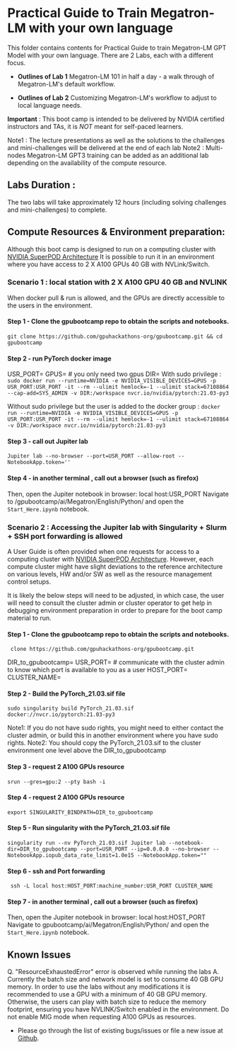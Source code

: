 # Practical Guide to Train Megatron-LM with your own language

This folder contains contents for Practical Guide to train Megatron-LM GPT Model with your own language.
There are 2 Labs, each with a different focus. 

- **Outlines of Lab 1**
 Megatron-LM 101 in half a day - a walk through of Megatron-LM's default workflow.

- **Outlines of Lab 2**
 Customizing Megatron-LM's workflow to adjust to local language needs.

**Important** : This boot camp is intended to be delivered by NVIDIA certified instructors and TAs, it is _NOT_ meant for self-paced learners.

Note1 : The lecture presentations as well as the solutions to the challenges and mini-challenges will be delivered at the end of each lab
Note2 : Multi-nodes Megatron-LM GPT3 training can be added as an additional lab depending on the availability of the compute resource.

## Labs Duration :
The two labs will take approximately 12 hours (including solving challenges and mini-challenges) to complete.

## Compute Resources & Environment preparation:

Although this boot camp is designed to run on a computing cluster with [NVIDIA SuperPOD Architecture](https://resources.nvidia.com/en-us-auto-datacenter/nvpod-superpod-wp-09)
It is possible to run it in an environment where you have access to 2 X A100 GPUs 40 GB with NVLink/Switch.

### Scenario 1 : local station with 2 X A100 GPU 40 GB and NVLINK 
When docker pull & run is allowed, and the GPUs are directly accessible to the users in the environment.

#### Step 1 - Clone the gpubootcamp repo to obtain the scripts and notebooks.
`git clone https://github.com/gpuhackathons-org/gpubootcamp.git &&
cd gpubootcamp `

#### Step 2 - run PyTorch docker image 
USR_PORT=
GPUS= # you only need two gpus
DIR= 
With sudo privilege : 
`sudo docker run --runtime=NVIDIA -e NVIDIA_VISIBLE_DEVICES=GPUS -p USR_PORT:USR_PORT -it --rm --ulimit hemlock=-1 --ulimit stack=67108864 --cap-add=SYS_ADMIN -v DIR:/workspace nvcr.io/nvidia/pytorch:21.03-py3 `

Without sudo privilege but the user is added to the docker group : 
`docker run --runtime=NVIDIA -e NVIDIA_VISIBLE_DEVICES=GPUS -p USR_PORT:USR_PORT -it --rm --ulimit hemlock=-1 --ulimit stack=67108864 -v DIR:/workspace nvcr.io/nvidia/pytorch:21.03-py3`

#### Step 3 - call out Jupiter lab 
` Jupiter lab --no-browser --port=USR_PORT --allow-root --NotebookApp.token='' `

#### Step 4 - in another terminal , call out a browser (such as firefox)
Then, open the Jupiter notebook in browser: local host:USR_PORT
Navigate to /gpubootcamp/ai/Megatron/English/Python/ and open the `Start_Here.ipynb` notebook.

### Scenario 2 : Accessing the Jupiter lab with Singularity + Slurm + SSH port forwarding is allowed
A User Guide is often provided when one requests for access to a computing cluster with [NVIDIA SuperPOD Architecture](https://resources.nvidia.com/en-us-auto-datacenter/nvpod-superpod-wp-09). However, each compute cluster might have slight deviations to the reference architecture on various levels, HW and/or SW as well as the resource management control setups. 

It is likely the below steps will need to be adjusted, in which case, the user will need to consult the cluster admin or cluster operator to get help in debugging environment preparation in order to prepare for the boot camp material to run.

#### Step 1 - Clone the gpubootcamp repo to obtain the scripts and notebooks.
` clone https://github.com/gpuhackathons-org/gpubootcamp.git`

DIR_to_gpubootcamp=
USR_PORT= # communicate with the cluster admin to know which port is available to you as a user
HOST_PORT=
CLUSTER_NAME=
#### Step 2 - Build the PyTorch_21.03.sif file 
`sudo singularity build PyTorch_21.03.sif docker://nvcr.io/pytorch:21.03-py3`

Note1: If you do not have sudo rights, you might need to either contact the cluster admin, or build this in another environment where you have sudo rights.
Note2: You should copy the PyTorch_21.03.sif to the cluster environment one level above the DIR_to_gpubootcamp

#### Step 3 - request 2 A100 GPUs resource 
`srun --gres=gpu:2 --pty bash -i`

#### Step 4 - request 2 A100 GPUs resource 
`export SINGULARITY_BINDPATH=DIR_to_gpubootcamp`

#### Step 5 - Run singularity with the PyTorch_21.03.sif file 
`singularity run --nv PyTorch_21.03.sif Jupiter lab --notebook-dir=DIR_to_gpubootcamp --port=USR_PORT --ip=0.0.0.0 --no-browser --NotebookApp.iopub_data_rate_limit=1.0e15 --NotebookApp.token="" 
`
#### Step 6 - ssh and Port forwarding 
` ssh -L local host:HOST_PORT:machine_number:USR_PORT CLUSTER_NAME`

#### Step 7 - in another terminal , call out a browser (such as firefox)
Then, open the Jupiter notebook in browser: local host:HOST_PORT
Navigate to gpubootcamp/ai/Megatron/English/Python/ and open the `Start_Here.ipynb` notebook.


## Known Issues

Q. "ResourceExhaustedError" error is observed while running the labs
A. Currently the batch size and network model is set to consume 40 GB GPU memory. In order to use the labs without any modifications it is recommended to use a GPU with a minimum of 40 GB GPU memory. Otherwise, the users can play with batch size to reduce the memory footprint, ensuring you have NVLINK/Switch enabled in the environment. Do not enable MIG mode when requesting A100 GPUs as resources.

- Please go through the list of existing bugs/issues or file a new issue at [Github](https://github.com/gpuhackathons-org/gpubootcamp/issues).

